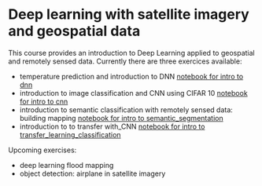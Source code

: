 # Deep learning with satellite imagery and geospatial data

This course provides an introduction to Deep Learning applied to geospatial and remotely sensed data. Currently there are three exercices available:

- temperature prediction and introduction to DNN [notebook for intro to dnn](https://github.com/bparment1/deep_learning_with_satellite_imagery_and_geospatial_data/blob/main/temperature_predictions_DNN.ipynb)
- introduction to image classification and CNN using CIFAR 10 [notebook for intro to cnn](https://github.com/bparment1/deep_learning_with_satellite_imagery_and_geospatial_data/blob/main/intro_to_image_classification_with_CNN_cifar10.ipynb)
- introduction to semantic classification with remotely sensed data: building mapping [notebook for intro to semantic_segmentation](https://github.com/bparment1/deep_learning_with_satellite_imagery_and_geospatial_data/blob/main/intro_image_semantic_segmentation.ipynb)
- introduction to to transfer with_CNN [notebook for intro to transfer_learning_classification](https://github.com/bparment1/deep_learning_with_satellite_imagery_and_geospatial_data/blob/intro_to_transfer_learning_with_CNN_cifar10.ipynb)

Upcoming exercises:

- deep learning flood mapping
- object detection: airplane in satellite imagery



